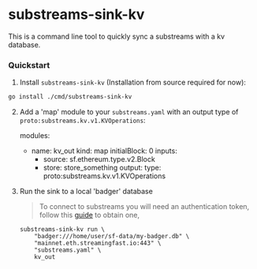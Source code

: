 # substreams-sink-kv

This is a command line tool to quickly sync a substreams with a kv database.

### Quickstart

1. Install `substreams-sink-kv` (Installation from source required for now):

 ```bash
 go install ./cmd/substreams-sink-kv
 ```

2. Add a 'map' module to your `substreams.yaml` with an output type of `proto:substreams.kv.v1.KVOperations`:

    modules:
      - name: kv_out
        kind: map
        initialBlock: 0
        inputs:
          - source: sf.ethereum.type.v2.Block
          - store: store_something
        output:
          type: proto:substreams.kv.v1.KVOperations

3. Run the sink to a local 'badger' database

    > To connect to substreams you will need an authentication token, follow this [guide](https://substreams.streamingfast.io/reference-and-specs/authentication) to obtain one,

    ```shell
    substreams-sink-kv run \
        "badger:///home/user/sf-data/my-badger.db" \
        "mainnet.eth.streamingfast.io:443" \
        "substreams.yaml" \
        kv_out
    ```
